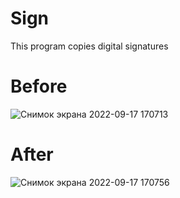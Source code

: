 # Sign
This program copies digital signatures




# Before

![Снимок экрана 2022-09-17 170713](https://user-images.githubusercontent.com/74844338/190861308-080180ea-6968-41fa-9866-8b5c896403f4.png)



# After

![Снимок экрана 2022-09-17 170756](https://user-images.githubusercontent.com/74844338/190861339-01bc1522-5d65-4797-8d96-3fda9862659b.png)
